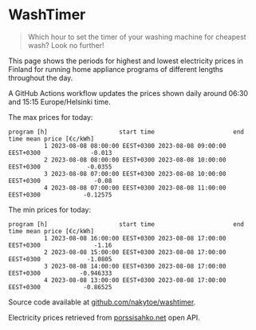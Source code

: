 
# WashTimer

> Which hour to set the timer of your washing machine for cheapest wash? Look no further!

This page shows the periods for highest and lowest electricity prices in Finland 
for running home appliance programs of different lengths throughout the day. 

A GitHub Actions workflow updates the prices shown daily around 06:30 and 15:15 Europe/Helsinki time.

The max prices for today:

	program [h]                    start time                      end time mean price [€c/kWh]
	          1 2023-08-08 08:00:00 EEST+0300 2023-08-08 09:00:00 EEST+0300              -0.013
	          2 2023-08-08 08:00:00 EEST+0300 2023-08-08 10:00:00 EEST+0300             -0.0355
	          3 2023-08-08 07:00:00 EEST+0300 2023-08-08 10:00:00 EEST+0300               -0.08
	          4 2023-08-08 07:00:00 EEST+0300 2023-08-08 11:00:00 EEST+0300            -0.12575

The min prices for today:

	program [h]                    start time                      end time mean price [€c/kWh]
	          1 2023-08-08 16:00:00 EEST+0300 2023-08-08 17:00:00 EEST+0300               -1.16
	          2 2023-08-08 15:00:00 EEST+0300 2023-08-08 17:00:00 EEST+0300             -1.0805
	          3 2023-08-08 14:00:00 EEST+0300 2023-08-08 17:00:00 EEST+0300           -0.946333
	          4 2023-08-08 13:00:00 EEST+0300 2023-08-08 17:00:00 EEST+0300            -0.86525


Source code available at [github.com/nakytoe/washtimer](https://github.com/nakytoe/washtimer).

Electricity prices retrieved from [porssisahko.net](https://porssisahko.net/api) open API.
